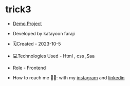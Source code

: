 # trick3

- [Demo Project](https://katayoon-faraji-web.github.io/trick3/)

- Developed by katayoon faraji

- 🗓️Created - 2023-10-5

- 💻Technologies Used - Html , css ,Saa

- Role - Frontend

- How to reach me 👩🏻: with my [instagram](https://instagram.com/katayoon_faraji_web) and [linkedin](https://www.linkedin.com/in/katayoon-faraji-web-3b722b207r)
